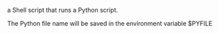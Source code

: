  a Shell script that runs a Python script.



The Python file name will be saved in the environment variable $PYFILE
